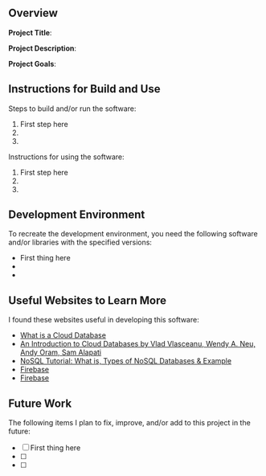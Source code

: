 ## Overview

**Project Title**:

**Project Description**:

**Project Goals**:

## Instructions for Build and Use

Steps to build and/or run the software:

1. First step here
2.
3.

Instructions for using the software:

1. First step here
2.
3.

## Development Environment 

To recreate the development environment, you need the following software and/or libraries with the specified versions:

* First thing here
*
*

## Useful Websites to Learn More

I found these websites useful in developing this software:

* [What is a Cloud Database](https://www.mongodb.com/resources/basics/databases/cloud-databases)
* [An Introduction to Cloud Databases by Vlad Vlasceanu, Wendy A. Neu, Andy Oram, Sam Alapati](https://www.oreilly.com/library/view/an-introduction-to/9781492044857/ch01.html)
* [NoSQL Tutorial: What is, Types of NoSQL Databases & Example](https://www.guru99.com/nosql-tutorial.html)
* [Firebase](https://firebase.google.com/docs/firestore)
* [Firebase](https://console.firebase.google.com/u/0/?pli=1)

## Future Work

The following items I plan to fix, improve, and/or add to this project in the future:

* [ ] First thing here
* [ ]
* [ ]